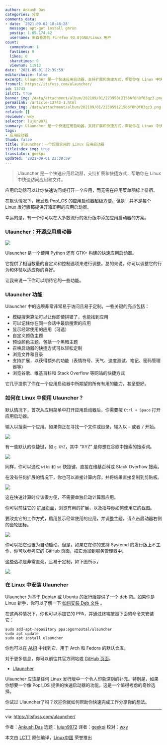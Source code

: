 ```yaml
---
author: Ankush Das
categories: 分享
comments_data:
- date: '2021-09-02 18:48:28'
  message: apt-get install gmrun
  postip: 1.65.174.42
  username: 来自香港的 Firefox 93.0|GNU/Linux 用户
count:
  commentnum: 1
  favtimes: 0
  likes: 0
  sharetimes: 0
  viewnum: 11913
date: '2021-09-01 22:39:59'
editorchoice: false
excerpt: Ulauncher 是一个快速应用启动器，支持扩展和快捷方式，帮助你在 Linux 中快速访问应用和文件。
fromurl: https://itsfoss.com/ulauncher/
id: 13743
islctt: true
banner_img: /data/attachment/album/202109/01/223959i21566f0h0f03qz3.png
permalink: /article-13743-1.html
index_img: /data/attachment/album/202109/01/223959i21566f0h0f03qz3.png.thumb.jpg
related: []
reviewer: wxy
selector: lujun9972
summary: Ulauncher 是一个快速应用启动器，支持扩展和快捷方式，帮助你在 Linux 中快速访问应用和文件。
tags:
- 应用启动器
thumb: false
title: Ulauncher：一个超级实用的 Linux 应用启动器
titleindex_img: true
translator: geekpi
updated: '2021-09-01 22:39:59'
---
```



> 
> Ulauncher 是一个快速应用启动器，支持扩展和快捷方式，帮助你在 Linux 中快速访问应用和文件。
> 
> 
> 


应用启动器可以让你快速访问或打开一个应用，而无需在应用菜单图标上徘徊。


在默认情况下，我发现 Pop!\_OS 的应用启动器超级方便。但是，并不是每个 Linux 发行版都提供开箱即用的应用启动器。


幸运的是，有一个你可以在大多数流行的发行版中添加应用启动器的方案。


### Ulauncher：开源应用启动器


![](/data/attachment/album/202109/01/223959i21566f0h0f03qz3.png)


Ulauncher 是一个使用 Python 还有 GTK+ 构建的快速应用启动器。


它提供了相当数量的自定义和控制选项来进行调整。总的来说，你可以调整它的行为和体验以适应你的喜好。


让我来说一下你可以期待它的一些功能。


### Ulauncher 功能


Ulauncher 中的选项非常非常易于访问且易于定制。一些关键的亮点包括：


* 模糊搜索算法可以让你即使拼错了，也能找到应用
* 可以记住你在同一会话中最后搜索的应用
* 显示经常使用的应用（可选）
* 自定义颜色主题
* 预设颜色主题，包括一个黑暗主题
* 召唤启动器的快捷方式可以轻松定制
* 浏览文件和目录
* 支持扩展，以获得额外的功能（表情符号、天气、速度测试、笔记、密码管理器等）
* 浏览谷歌、维基百科和 Stack Overflow 等网站的快捷方式


它几乎提供了你在一个应用启动器中所期望的所有有用的能力，甚至更好。


### 如何在 Linux 中使用 Ulauncher？


默认情况下，首次从应用菜单中打开应用启动器后，你需要按 `Ctrl + Space` 打开应用启动器。


输入以搜索一个应用。如果你正在寻找一个文件或目录，输入以 `~` 或者 `/` 开始。


![](/data/attachment/album/202109/01/224000l99888hde78vz504.png)


有一些默认的快捷键，如 `g XYZ`，其中 “XYZ” 是你想在谷歌中搜索的搜索词。


![](/data/attachment/album/202109/01/224003m1lqztq09i9u1xxm.png)


同样，你可以通过 `wiki` 和 `so` 快捷键，直接在维基百科或 Stack Overflow 搜索。


在没有任何扩展的情况下，你也可以直接计算内容，并将结果直接复制到剪贴板。


![](/data/attachment/album/202109/01/224005fdrsy27s7riusyf1.png)


这在快速计算时应该很方便，不需要单独启动计算器应用。


你可以前往它的 [扩展页面](https://ext.ulauncher.io)，浏览有用的扩展，以及指导你如何使用它的截图。


要改变它的工作方式，启用显示经常使用的应用，并调整主题，请点击启动器右侧的齿轮图标。


![](/data/attachment/album/202109/01/224006h1xzoy71zosffxq5.png)


你可以把它设置为自动启动。但是，如果它在你的支持 Systemd 的发行版上不工作，你可以参考它的 GitHub 页面，把它添加到服务管理器中。


这些选项是非常直观，且易于定制，如下图所示。


![](/data/attachment/album/202109/01/224007axzwsb3o23nor2rb.png)


### 在 Linux 中安装 Ulauncher


Ulauncher 为基于 Debian 或 Ubuntu 的发行版提供了一个 deb 包。如果你是 Linux 新手，你可以了解一下 [如何安装 Deb 文件](https://itsfoss.com/install-deb-files-ubuntu/) 。


在这两种情况下，你也可以添加它的 PPA，并通过终端按照下面的命令来安装它：



```
sudo add-apt-repository ppa:agornostal/ulauncher
sudo apt update
sudo apt install ulauncher

```

你也可以在 [AUR](https://itsfoss.com/aur-arch-linux/) 中找到它，用于 Arch 和 Fedora 的默认仓库。


对于更多信息，你可以前往其官方网站或 [GitHub 页面](https://github.com/Ulauncher/Ulauncher/)。


* [Ulauncher](https://ulauncher.io)


Ulauncher 应该是任何 Linux 发行版中一个令人印象深刻的补充。特别是，如果你想要一个像 Pop!\_OS 提供的快速启动器的功能，这是一个值得考虑的奇妙选择。


你试过 Ulauncher了吗？欢迎你就如何帮助你快速完成工作分享你的想法。




---


via: <https://itsfoss.com/ulauncher/>


作者：[Ankush Das](https://itsfoss.com/author/ankush/) 选题：[lujun9972](https://github.com/lujun9972) 译者：[geekpi](https://github.com/geekpi) 校对：[wxy](https://github.com/wxy)


本文由 [LCTT](https://github.com/LCTT/TranslateProject) 原创编译，[Linux中国](https://linux.cn/) 荣誉推出